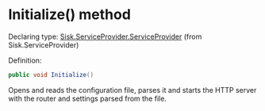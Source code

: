 <!--

Copyrights 2023 Sisk Framework - CypherPotato
Published under MIT license

!!! DO NOT EDIT THIS FILE !!!
This file was generated by a tool in the Sisk package. To edit the information in this documentation,
edit the XML documentation present in the Sisk source code.

-->


# Initialize() method

Declaring type: [Sisk.ServiceProvider.ServiceProvider](/spec/Sisk.ServiceProvider.ServiceProvider.md) (from Sisk.ServiceProvider)


Definition:

```cs
public void Initialize()
```

Opens and reads the configuration file, parses it and starts the HTTP server with the router and settings parsed from the file.

